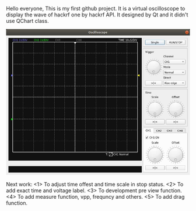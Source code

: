 Hello everyone, This is my first github project. It is a virtual oscilloscope to display the wave of hackrf one by hackrf API. It designed by Qt and it didn't use QChart class.


![mainview](./doc/picture/mainview.jpg)

Next work:
<1> To adjust time offest and time scale in stop status.
<2> To add exact time and voltage label.
<3> To development pre view function.
<4> To add measure function, vpp, frequncy and others.
<5> To add drag function.

